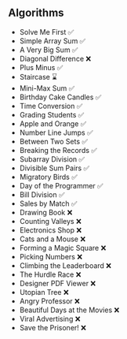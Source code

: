 ## Algorithms
- Solve Me First ✅
- Simple Array Sum ✅
- A Very Big Sum ✅
- Diagonal Difference ❌
- Plus Minus ✅
- Staircase ⌛
- Mini-Max Sum ✅
- Birthday Cake Candles ✅
- Time Conversion ✅
- Grading Students ✅
- Apple and Orange ✅
- Number Line Jumps ✅
- Between Two Sets ✅
- Breaking the Records ✅
- Subarray Division ✅
- Divisible Sum Pairs ✅
- Migratory Birds ✅
- Day of the Programmer ✅
- Bill Division ✅
- Sales by Match ✅
- Drawing Book ❌
- Counting Valleys ❌
- Electronics Shop ❌
- Cats and a Mouse ❌
- Forming a Magic Square ❌
- Picking Numbers ❌
- Climbing the Leaderboard ❌
- The Hurdle Race ❌
- Designer PDF Viewer ❌
- Utopian Tree ❌
- Angry Professor ❌
- Beautiful Days at the Movies ❌
- Viral Advertising ❌
- Save the Prisoner! ❌